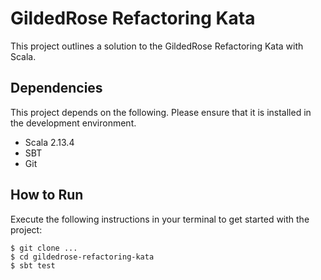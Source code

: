 # GildedRose Refactoring Kata

This project outlines a solution to the GildedRose Refactoring Kata with Scala.


## Dependencies

This project depends on the following. Please ensure that it is installed in the development environment.

- Scala 2.13.4
- SBT
- Git


## How to Run

Execute the following instructions in your terminal to get started with the project:

```
$ git clone ...
$ cd gildedrose-refactoring-kata
$ sbt test
```
